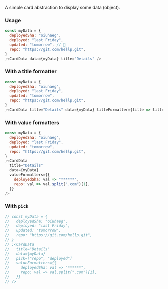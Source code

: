 A simple card abstraction to display some data (object).

### Usage

```jsx
const myData = {
  deployedSha: "oiuhaeg",
  deployed: "last Friday",
  updated: "tomorrow", // 🤔
  repo: "https://git.com/hellp.git",
}
;<CardData data={myData} title="Details" />
```

### With a title formatter

```jsx
const myData = {
  deployedSha: "oiuhaeg",
  deployed: "last Friday",
  updated: "tomorrow",
  repo: "https://git.com/hellp.git",
}
;<CardData title="Details" data={myData} titleFormatter={title => title.toUppercase()} />
```

### With value formatters

```jsx
const myData = {
  deployedSha: "oiuhaeg",
  deployed: "last Friday",
  updated: "tomorrow",
  repo: "https://git.com/hellp.git",
}
;<CardData
  title="Details"
  data={myData}
  valueFormatters={{
    deployedSha: val => "******",
    repo: val => val.split(".com")[1],
  }}
/>
```

### With `pick`

```jsx
// const myData = {
//   deployedSha: "oiuhaeg",
//   deployed: "last Friday",
//   updated: "tomorrow",
//   repo: "https://git.com/hellp.git",
// }
// ;<CardData
//   title="Details"
//   data={myData}
//   pick=["repo", "deployed"]
//   valueFormatters={{
//     deployedSha: val => "******",
//     repo: val => val.split(".com")[1],
//   }}
// />
```
